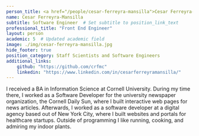 ```yaml
---
person_title: <a href="/people/cesar-ferreyra-mansilla">Cesar Ferreyra-Mansilla</a>
name: Cesar Ferreyra-Mansilla
subtitle: Software Engineer  # Set subtitle to position_link_text
professional_title: "Front End Engineer"
layout: person
academic: 5  # Updated academic field
image: ./img/cesar-ferreyra-mansilla.jpg
hide_footer: true
position_category: Staff Scientists and Software Engineers
additional_links:
    github: "https://github.com/crfmc"
    linkedin: "https://www.linkedin.com/in/cesarferreyramansilla/"
---
```


I received a BA in Information Science at Cornell University. During my time there, I worked as a Software Developer for the university newspaper organization, the Cornell Daily Sun, where I built interactive web pages for news articles. Afterwards, I worked as a software developer at a digital agency based out of New York City, where I built websites and portals for healthcare startups. Outside of programming I like running, cooking, and admiring my indoor plants.